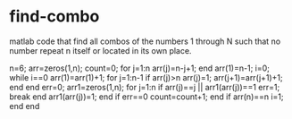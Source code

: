 # find-combo
matlab code that find all combos of the numbers 1 through N such that no number repeat n itself or located in its own  place.

n=6;
arr=zeros(1,n);
count=0;
for j=1:n
    arr(j)=n-j+1;
end
arr(1)=n-1;
i=0;
while i==0
    arr(1)=arr(1)+1;
    for j=1:n-1
        if arr(j)>n
            arr(j)=1;
            arr(j+1)=arr(j+1)+1;
        end
    end
    err=0;
    arr1=zeros(1,n);
    for j=1:n
        if arr(j)==j || arr1(arr(j))==1
            err=1;
            break
        end
        arr1(arr(j))=1;
    end
    if err==0
        count=count+1;
    end
    if arr(n)==n
        i=1;
    end
end
